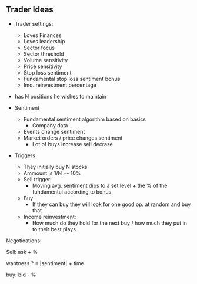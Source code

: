 ## Trader Ideas

- Trader settings:
    - Loves Finances
    - Loves leadership
    - Sector focus
    - Sector threshold
    - Volume sensitivity
    - Price sensitivity
    - Stop loss sentiment
    - Fundamental stop loss sentiment bonus
    - Imd. reinvestment percentage
    
    
- has N positions he wishes to maintain
- Sentiment
    - Fundamental sentiment algorithm based on basics
        - Company data 
    - Events change sentiment
    - Market orders / price changes sentiment
        - Lot of buys increase sell decrase
- Triggers
    - They initially buy N stocks
    - Ammount is 1/N +- 10%
    - Sell trigger:
        - Moving avg. sentiment dips to a set level + the % of the fundamental according to bonus
    - Buy:
        - If they can buy they will look for one good op. at random and buy that
    - Income reinvestment:
        - How much do they hold for the next buy / how much they put in to their best plays
    

Negotioations:

Sell: ask + %

wantness ? = |sentiment| + time

buy: bid - %